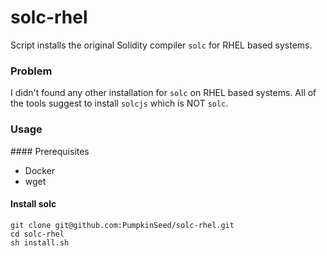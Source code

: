 # solc-rhel

Script installs the original Solidity compiler `solc` for RHEL based systems.

### Problem

I didn't found any other installation for `solc` on RHEL based systems. All of the tools suggest to install `solcjs` which is NOT `solc`. 

### Usage

#### Prerequisites

- Docker
- wget

#### Install solc

```
git clone git@github.com:PumpkinSeed/solc-rhel.git
cd solc-rhel
sh install.sh
```
